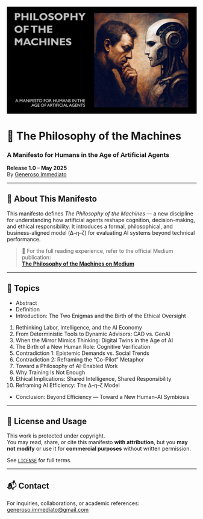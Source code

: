 ![Philosophy of the Machines](./resources/images/banner.png)

# 🧠 The Philosophy of the Machines  
### A Manifesto for Humans in the Age of Artificial Agents  

**Release 1.0 – May 2025**  
By [Generoso Immediato](mailto:generoso.immediato@gmail.com)

---

## 📖 About This Manifesto

This manifesto defines *The Philosophy of the Machines* — a new discipline for understanding how artificial agents reshape cognition, decision-making, and ethical responsibility. It introduces a formal, philosophical, and business-aligned model (Δ–η–ζ) for evaluating AI systems beyond technical performance.

> 📘 For the full reading experience, refer to the official Medium publication:  
> **[The Philosophy of the Machines on Medium](https://medium.com/your-link-here)**

---

## 🧩 Topics

- Abstract  
- Definition  
- Introduction: The Two Enigmas and the Birth of the Ethical Oversight  
1. Rethinking Labor, Intelligence, and the AI Economy  
2. From Deterministic Tools to Dynamic Advisors: CAD vs. GenAI  
3. When the Mirror Mimics Thinking: Digital Twins in the Age of AI  
4. The Birth of a New Human Role: Cognitive Verification  
5. Contradiction 1: Epistemic Demands vs. Social Trends  
6. Contradiction 2: Reframing the “Co-Pilot” Metaphor  
7. Toward a Philosophy of AI-Enabled Work  
8. Why Training Is Not Enough
9. Ethical Implications: Shared Intelligence, Shared Responsibility
10. Reframing AI Efficiency: The Δ–η–ζ Model
- Conclusion: Beyond Efficiency — Toward a New Human–AI Symbiosis  

---

## 🔐 License and Usage

This work is protected under copyright.  
You may read, share, or cite this manifesto **with attribution**, but you **may not modify** or use it for **commercial purposes** without written permission.

See [`LICENSE`](./LICENSE) for full terms.

---

## 📬 Contact

For inquiries, collaborations, or academic references:  
[generoso.immediato@gmail.com](mailto:generoso.immediato@gmail.com)

